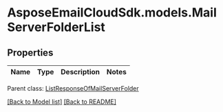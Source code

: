 # AsposeEmailCloudSdk.models.MailServerFolderList
## Properties
Name | Type | Description | Notes
------------ | ------------- | ------------- | -------------

 Parent class: [ListResponseOfMailServerFolder](ListResponseOfMailServerFolder.md)

[[Back to Model list]](Models.md) [[Back to README]](README.md)


